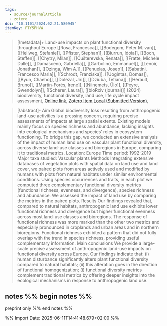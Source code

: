 ```yaml
---
tags:
  - source/journalArticle
  - zotero
doi: "10.1101/2024.02.21.580945"
itemKey: PTY5PHVW
---
```

>[!metadata]+
> Land-use impacts on plant functional diversity throughout Europe
> [[Rosa, Francesca]], [[Bodegom, Peter M. van]], [[Hellweg, Stefanie]], [[Pfister, Stephan]], [[Biurrun, Idoia]], [[Boch, Steffen]], [[Chytrý, Milan]], [[Ćušterevska, Renata]], [[Fratte, Michele Dalle]], [[Damasceno, Gabriella]], [[Garbolino, Emmanuel]], [[Lenoir, Jonathan]], [[Ozinga, Wim A.]], [[Penuelas, Josep]], [[Sabatini, Francesco Maria]], [[Schrodt, Franziska]], [[Uogintas, Domas]], [[Byun, Chaeho]], [[Dolezal, Jiri]], [[Dziuba, Tetiana]], [[Hérault, Bruno]], [[Martín-Forés, Irene]], [[Niinemets, Ülo]], [[Peyre, Gwendolyn]], [[Scherer, Laura]], 
> [[bioRxiv (journal)]] (2024)
> biodiversity, functional diversity, land use, life cycle impact assessment, 
> [Online link](https://www.biorxiv.org/content/10.1101/2024.02.21.580945v3), [Zotero Item](zotero://select/library/items/PTY5PHVW),[Local (Submitted Version)](file://C:/Users/aburg/Documents/references/zotero/storage/EPNTQBF7/Rosa2024_Landuseimpacts.pdf), 


>[!abstract]-
>Aim Global biodiversity loss resulting from anthropogenic land-use activities is a pressing concern, requiring precise assessments of impacts at large spatial extents. Existing models mainly focus on species richness and abundance, lacking insights into ecological mechanisms and species’ roles in ecosystem functioning. To bridge this gap, we conducted an extensive analysis of the impact of human land use on vascular plant functional diversity, across diverse land-use classes and bioregions in Europe, comparing it to traditional metrics.
Location: Europe Time period: 1992-2019 Major taxa studied: Vascular plants
Methods Integrating extensive databases of vegetation plots with spatial data on land use and land cover, we paired plots from areas actively used and modified by humans with plots from natural habitats under similar environmental conditions. Using species occurrences and traits, in each plot we computed three complementary functional diversity metrics (functional richness, evenness, and divergence), species richness and abundance. We assessed the impact of land use by comparing the metrics in the paired plots.
Results Our findings revealed that, compared to natural habitats, anthropogenic land use exhibits lower functional richness and divergence but higher functional evenness across most land-use classes and bioregions. The response of functional richness was more marked than the other two metrics and especially pronounced in croplands and urban areas and in northern bioregions. Functional richness exhibited a pattern that did not fully overlap with the trend in species richness, providing useful complementary information.
Main conclusions We provide a large-scale precise assessment of anthropogenic land-use impacts on functional diversity across Europe. Our findings indicate that: (i) human disturbance significantly alters plant functional diversity compared to natural habitats; (ii) this alteration goes in the direction of functional homogenization; (i) functional diversity metrics complement traditional metrics by offering deeper insights into the ecological mechanisms in response to anthropogenic land use.

## notes %% begin notes %%
preprint only
%% end notes %%

%% Import Date: 2025-06-11T14:41:48.679+02:00 %%
